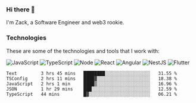 ### Hi there 👋
I'm Zack, a Software Engineer and web3 rookie.

### Technologies
These are some of the technologies and tools that I work with:

![JavaScript](https://img.shields.io/badge/JavaScript-323330.svg?logo=javascript&logoColor=F7DF1E) 
![TypeScript](https://img.shields.io/badge/TypeScript-007ACC.svg?logo=typescript&logoColor=white) 
![Node](https://img.shields.io/badge/Node.js-43853D.svg?logo=node.js&logoColor=white)
![React](https://img.shields.io/badge/React-20232a.svg?logo=react&logoColor=61DAFB) 
![Angular](https://img.shields.io/badge/Angular-E23237.svg?logo=angularjs&logoColor=white)
![NestJS](https://img.shields.io/badge/NestJS-E0234E?logo=nestjs&logoColor=white)
![Flutter](https://img.shields.io/badge/Flutter-02569B.svg?logo=flutter&logoColor=white)

<!--START_SECTION:waka-->

```text
Text         3 hrs 45 mins   ████████░░░░░░░░░░░░░░░░░   31.55 %
TSConfig     2 hrs 11 mins   ████▓░░░░░░░░░░░░░░░░░░░░   18.38 %
JavaScript   2 hrs 1 min     ████▒░░░░░░░░░░░░░░░░░░░░   16.96 %
JSON         1 hr 29 mins    ███░░░░░░░░░░░░░░░░░░░░░░   12.59 %
TypeScript   44 mins         █▓░░░░░░░░░░░░░░░░░░░░░░░   06.21 %
```

<!--END_SECTION:waka-->
